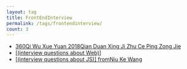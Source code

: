 ```yaml
---
layout: tag
title: FrontEndInterview
permalink: /tags/frontendinterview/
count: 3
---
```


- [360Qi Wu Xue Yuan 2018Qian Duan Xing Ji Zhu Ce Ping Zong Jie ](http://yoursite.com/2018/12/13/360-2018%E5%89%8D%E7%AB%AF%E6%98%9F%E6%8A%80%E6%9C%AF%E6%B5%8B%E8%AF%84%E6%80%BB%E7%BB%93/)
- [[(interview questions about Web)] ](http://yoursite.com/2018/03/04/interview-questions-about-Web/)
- [[(interview questions about JS)]  fromNiu Ke Wang ](http://yoursite.com/2018/02/27/interview-questions-about-JS/)
